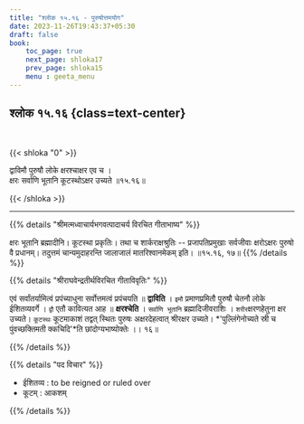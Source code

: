 ```yaml
---
title: "श्लोक १५.१६ - पुरुषोत्तमयोग"
date: 2023-11-26T19:43:37+05:30
draft: false
book:
    toc_page: true
    next_page: shloka17
    prev_page: shloka15
    menu : geeta_menu
---
```




## श्लोक १५.१६ {class=text-center}

<br/>

{{< shloka  "0"  >}}

द्वाविमौ पुरुषौ लोके क्षरश्चाक्षर एव च ।  
क्षरः सर्वाणि भूतानि कूटस्थोऽक्षर उच्यते ॥१५.१६॥

{{< /shloka >}}

---


{{% details "श्रीमत्मध्वाचार्यभगवत्पादाचर्य विरचित  गीताभाष्य" %}}

क्षरः भूतानि ब्रह्मादीनि। कूटस्था प्रकृतिः। तथा च शार्कराक्षश्रुतिः -- प्रजापतिप्रमुखाः सर्वजीवाः क्षरोऽक्षरः पुरुषो वै प्रधानम्। तदुत्तमं चान्यमुदाहरन्ति जालाजालं मातरिश्वानमेकम् इति। 
॥१५.१६, १७॥
{{% /details %}}



{{% details "श्रीराघवेन्द्रतीर्थविरचित गीताविवृतिः" %}}

एवं सर्वांतर्यामित्वं प्रपंच्याधुना सर्वोत्तमत्वं 
प्रपंचयति ॥ **द्वाविति** । 
`इमौ` प्रमाणप्रमितौ पुरुषौ चेतनौ लोके ईशितव्यवर्गे । 
`द्वौ` एतौ कावित्यत आह ॥ **क्षरश्चेति** । 
`सर्वाणि भूतानि` ब्रह्मादिजीवराशिः । `शरीर`क्षरणहेतुना 
क्षर उच्यते। `कूटस्थः` कूटमाकाशं तद्वत्‌ स्थितः 
पुरुषः अक्षरदेहत्वात्‌ श्रीरक्षर उच्यते। 
*'पुल्लिंगेनोच्यते स्री च पुंवच्छक्तिमती क्कचिदि'*ति
छांदोग्यभाष्योक्तेः ।। १६॥

{{% /details %}}



{{% details "पद विचार" %}}

- ईशितव्य : to be reigned or ruled over 
- कूटम् : आकशम् 

{{% /details %}}
